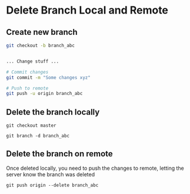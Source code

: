 # Delete Branch Local and Remote

## Create new branch

```bash
git checkout -b branch_abc


... Change stuff ...

# Commit changes
git commit -m "Some changes xyz"

# Push to remote
git push -u origin branch_abc

```

## Delete the branch locally

```
git checkout master

git branch -d branch_abc
```

## Delete the branch on remote

Once deleted locally, you need to push the changes to remote, letting the server know the branch was deleted

```
git push origin --delete branch_abc
```